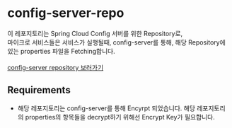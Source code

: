 # config-server-repo

이 레포지토리는 Spring Cloud Config 서버를 위한 Repository로,  
마이크로 서비스들은 서비스가 실행될때, config-server를 통해, 해당 Repository에 있는 properties 파일을 Fetching합니다.
<br>  
[config-server repository 보러가기](https://github.com/wooriFisa-Final-Project-F4/config-server)

## Requirements

- 해당 레포지토리는 config-server를 통해 Encyrpt 되었습니다. 해당 레포지토리의 properties의 항목들을 decrypt하기 위해선 Encrypt Key가 필요합니다.

